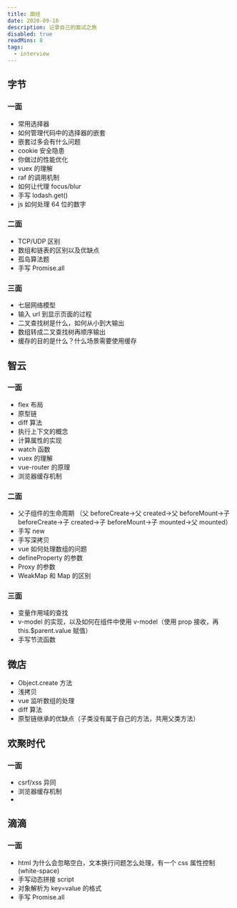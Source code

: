 ```yaml
---
title: 面经
date: 2020-09-16
description: 记录自己的面试之旅
disabled: true
readMins: 8
tags:
  - interview
---
```


## 字节

### 一面

- 常用选择器
- 如何管理代码中的选择器的嵌套
- 嵌套过多会有什么问题
- cookie 安全隐患
- 你做过的性能优化
- vuex 的理解
- raf 的调用机制
- 如何让代理 focus/blur
- 手写 lodash.get()
- js 如何处理 64 位的数字

### 二面

- TCP/UDP 区别
- 数组和链表的区别以及优缺点
- 孤岛算法题
- 手写 Promise.all

### 三面

- 七层网络模型
- 输入 url 到显示页面的过程
- 二叉查找树是什么，如何从小到大输出
- 数组转成二叉查找树再顺序输出
- 缓存的目的是什么？什么场景需要使用缓存

## 智云

### 一面

- flex 布局
- 原型链
- diff 算法
- 执行上下文的概念
- 计算属性的实现
- watch 函数
- vuex 的理解
- vue-router 的原理
- 浏览器缓存机制

### 二面

- 父子组件的生命周期 （父 beforeCreate->父 created->父 beforeMount->子 beforeCreate->子 created->子 beforeMount->子 mounted->父 mounted）
- 手写 new
- 手写深拷贝
- vue 如何处理数组的问题
- defineProperty 的参数
- Proxy 的参数
- WeakMap 和 Map 的区别

### 三面

- 变量作用域的查找
- v-model 的实现，以及如何在组件中使用 v-model（使用 prop 接收，再 this.\$parent.value 赋值）
- 手写节流函数

## 微店

- Object.create 方法
- 浅拷贝
- vue 监听数组的处理
- diff 算法
- 原型链继承的优缺点（子类没有属于自己的方法，共用父类方法）

## 欢聚时代

### 一面

- csrf/xss 异同
- 浏览器缓存机制
-

## 滴滴

### 一面

- html 为什么会忽略空白，文本换行问题怎么处理，有一个 css 属性控制(white-space)
- 手写动态拼接 script
- 对象解析为 key=value 的格式
- 手写 Promise.all
